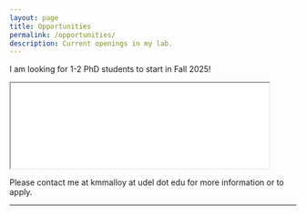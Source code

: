 ```yaml
---
layout: page
title: Opportunities
permalink: /opportunities/
description: Current openings in my lab.
---
```


I am looking for 1-2 PhD students to start in Fall 2025! 
<br>
<iframe src="assets/pdf/PhD-Ad_Winter2024.pdf" width="90%"></iframe>


Please contact me at kmmalloy at udel dot edu for more information or to apply.

---

<div class="img_row">
    <img class="col three left" src="{{ site.baseurl }}/assets/img/hudson_fall.jpg" alt="" title="fall in NY"/>
</div>



